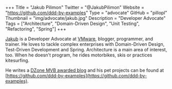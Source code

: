 +++
Title = "Jakub Pilimon"
Twitter = "@JakubPilimon"
Website = "https://github.com/ddd-by-examples"
Type = "advocate"
GitHub = "pillopl"
Thumbnail = "img/advocate/jakub.jpg"
Description = "Developer Advocate"
Tags = ["Architecture", "Domain-Driven Design", "Unit Testing", "Refactoring", "Spring"]
+++

[Jakub](https://twitter.com/JakubPilimon) is a Developer Advocate at [VMware](https://vmware.com), blogger, programmer, and trainer. He loves to tackle complex enterprises with Domain-Driven Design, Test-Driven Development and Spring. Architecture is a main area of interest, too. When he doesn't program, he rides motorbikes, skis or practices kitesurfing.

He writes a [DZone MVB awarded blog](https://pillopl.github.io) and his pet projects can be found at [https://github.com/ddd-by-examples](https://github.com/ddd-by-examples).
